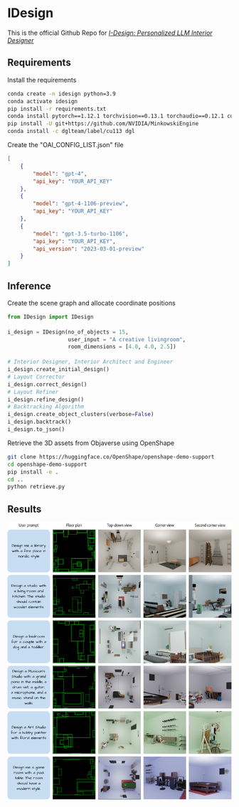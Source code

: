 # IDesign
This is the official Github Repo for [*I-Design: Personalized LLM Interior Designer*](https://atcelen.github.io/I-Design/)

## Requirements
Install the requirements
```bash
conda create -n idesign python=3.9
conda activate idesign
pip install -r requirements.txt
conda install pytorch==1.12.1 torchvision==0.13.1 torchaudio==0.12.1 cudatoolkit=11.3 -c pytorch
pip install -U git+https://github.com/NVIDIA/MinkowskiEngine
conda install -c dglteam/label/cu113 dgl
```
Create the "OAI_CONFIG_LIST.json" file
```json
[
    {
        "model": "gpt-4",
        "api_key": "YOUR_API_KEY"
    },
    {
        "model": "gpt-4-1106-preview",
        "api_key": "YOUR_API_KEY"
    },
    {
        "model": "gpt-3.5-turbo-1106",
        "api_key": "YOUR_API_KEY",
        "api_version": "2023-03-01-preview"
    }
]
```
## Inference
Create the scene graph and allocate coordinate positions
```python
from IDesign import IDesign

i_design = IDesign(no_of_objects = 15, 
                   user_input = "A creative livingroom", 
                   room_dimensions = [4.0, 4.0, 2.5])

# Interior Designer, Interior Architect and Engineer 
i_design.create_initial_design()
# Layout Corrector
i_design.correct_design()
# Layout Refiner
i_design.refine_design()
# Backtracking Algorithm
i_design.create_object_clusters(verbose=False)
i_design.backtrack()
i_design.to_json()
```

Retrieve the 3D assets from Objaverse using OpenShape
```bash
git clone https://huggingface.co/OpenShape/openshape-demo-support
cd openshape-demo-support
pip install -e .
cd ..
python retrieve.py
```
## Results
![gallery](imgs/gallery.jpg)